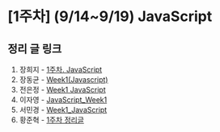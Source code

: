 # [1주차] (9/14~9/19) JavaScript

## 정리 글 링크

1. 장희지 - [1주차. JavaScript](https://blog.naver.com/huiji0315/222094423966)
2. 장동균 - [Week1(Javascript)](https://dongkyun-jang.tistory.com/84)
3. 전은정 - [Week1 JavaScript](https://jjung-lab.tistory.com/5)
4. 이자영 - [JavaScript_Week1](https://99neozone.tistory.com/2)
5. 서민경 - [Week1_JavaScript](https://min1307.tistory.com/20)
6. 황준혁 - [1주차 정리글](./week1_황준혁.md)

